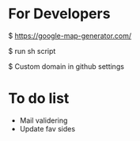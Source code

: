 # For Developers

$ https://google-map-generator.com/

$ run sh script

$ Custom domain in github settings

# To do list
* Mail validering
* Update fav sides
